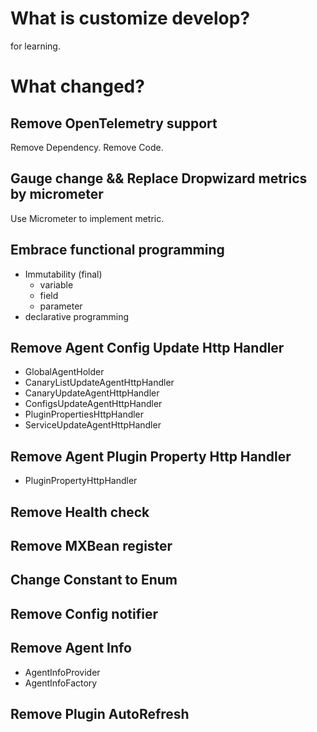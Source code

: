 
# What is customize develop?

for learning.

# What changed?

## Remove OpenTelemetry support

Remove Dependency.
Remove Code.

## Gauge change && Replace Dropwizard metrics by micrometer

Use Micrometer to implement metric.

## Embrace functional programming

- Immutability (final)
  - variable
  - field
  - parameter
- declarative programming

## Remove Agent Config Update Http Handler

- GlobalAgentHolder
- CanaryListUpdateAgentHttpHandler
- CanaryUpdateAgentHttpHandler
- ConfigsUpdateAgentHttpHandler
- PluginPropertiesHttpHandler
- ServiceUpdateAgentHttpHandler

## Remove Agent Plugin Property Http Handler

- PluginPropertyHttpHandler

## Remove Health check

## Remove MXBean register

## Change Constant to Enum

## Remove Config notifier

## Remove Agent Info

- AgentInfoProvider
- AgentInfoFactory

## Remove Plugin AutoRefresh